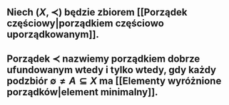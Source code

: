 ## Niech $(X,\prec)$ będzie zbiorem [[Porządek częściowy|porządkiem częściowo uporządkowanym]].
## Porządek $\prec$ nazwiemy **porządkiem dobrze ufundowanym** wtedy i tylko wtedy, gdy każdy podzbiór $\emptyset\neq{A}\subseteq{X}$ ma [[Elementy wyróżnione porządków|element minimalny]].    